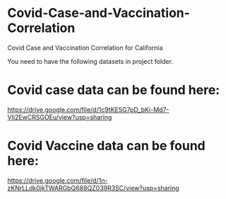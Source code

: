 # Covid-Case-and-Vaccination-Correlation
Covid Case and Vaccination Correlation for California

You need to have the following datasets in project folder.

# Covid case data can be found here:
https://drive.google.com/file/d/1c9tKE5G7pD_bKi-Md7-VIi2EwCRSGOEu/view?usp=sharing

# Covid Vaccine data can be found here:
https://drive.google.com/file/d/1n-zKNrLLdk0jkTWARGbQ688QZ039R3SC/view?usp=sharing
